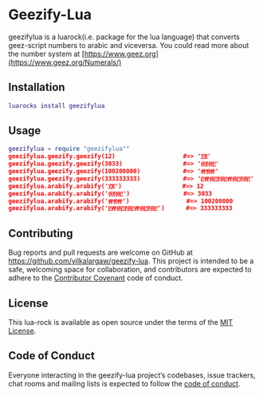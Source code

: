 # Geezify-Lua

geezifylua is a luarock(i.e. package for the lua language) that converts geez-script numbers to arabic and viceversa. You could read more about the number system at [https://www.geez.org](https://www.geez.org/Numerals/)

## Installation

```lua
luarocks install geezifylua
```

## Usage

```lua
geezifylua = require "geezifylua""
geezifylua.geezify.geezify(12)                   #=> '፲፪'
geezifylua.geezify.geezify(3033)                 #=> '፴፻፴፫'
geezifylua.geezify.geezify(100200000)            #=> '፼፳፼'
geezifylua.geezify.geezify(333333333)            #=> '፫፼፴፫፻፴፫፼፴፫፻፴፫'
geezifylua.arabify.arabify('፲፪')                 #=> 12
geezifylua.arabify.arabify('፴፻፴፫')               #=> 3033
geezifylua.arabify.arabify('፼፳፼')                #=> 100200000
geezifylua.arabify.arabify('፫፼፴፫፻፴፫፼፴፫፻፴፫')      #=> 333333333

```

## Contributing

Bug reports and pull requests are welcome on GitHub at https://github.com/yilkalargaw/geezify-lua. This project is intended to be a safe, welcoming space for collaboration, and contributors are expected to adhere to the [Contributor Covenant](http://contributor-covenant.org) code of conduct.

## License

This lua-rock is available as open source under the terms of the [MIT License](https://opensource.org/licenses/MIT).

## Code of Conduct

Everyone interacting in the geezify-lua project’s codebases, issue trackers, chat rooms and mailing lists is expected to follow the [code of conduct](https://github.com/yilkalargaw/geezify-lua/blob/master/CODE_OF_CONDUCT.md).
